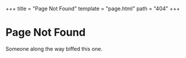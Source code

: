 +++
title = "Page Not Found"
template = "page.html"
path = "404"
+++

# Page Not Found

Someone along the way biffed this one.